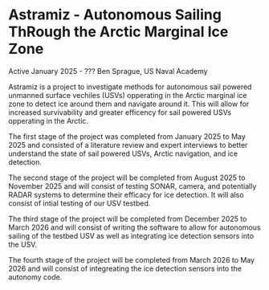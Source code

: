 # Astramiz - Autonomous Sailing ThRough the Arctic Marginal Ice Zone
Active January 2025 - ???
Ben Sprague, US Naval Academy

Astramiz is a project to investigate methods for autonomous sail powered unmanned surface vechiles (USVs) opperating in the Arctic marginal ice zone to detect ice around them and navigate around it. This will allow for increased survivability and greater efficency for sail powered USVs opperating in the Arctic.

The first stage of the project was completed from January 2025 to May 2025 and consisted of a literature review and expert interviews to better understand the state of sail powered USVs, Arctic navigation, and ice detection.

The second stage of the project will be completed from August 2025 to November 2025 and will consist of testing SONAR, camera, and potentially RADAR systems to determine their efficacy for ice detection. It will also consist of intial testing of our USV testbed.

The third stage of the project will be completed from December 2025 to March 2026 and will consist of writing the software to allow for autonomous sailing of the testbed USV as well as integrating ice detection sensors into the USV.

The fourth stage of the project will be completed from March 2026 to May 2026 and will consist of integreating the ice detection sensors into the autonomy code.
